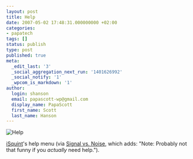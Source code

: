 ```yaml
---
layout: post
title: Help
date: 2007-05-02 17:48:31.000000000 +02:00
categories:
- papatech
tags: []
status: publish
type: post
published: true
meta:
  _edit_last: '3'
  _social_aggregation_next_run: '1401626992'
  _social_notify: '1'
  _wpcom_is_markdown: '1'
author:
  login: shanson
  email: papascott-wp@gmail.com
  display_name: PapaScott
  first_name: Scott
  last_name: Hanson
---
```

<p><img src="http://www.papascott.de/wordpress/wp-content/uploads/2007/05/help.png" alt="Help" /></p>
<p><a href="http://www.isquint.org/">iSquint</a>'s help menu (via <a href="http://www.37signals.com/svn/posts/402-screens-around-town-gizmo-abel-cole-ebay-and-isquint">Signal vs. Noise</a>, which adds: "Note: Probably not that funny if you <em>actually</em> need help.").</p>
